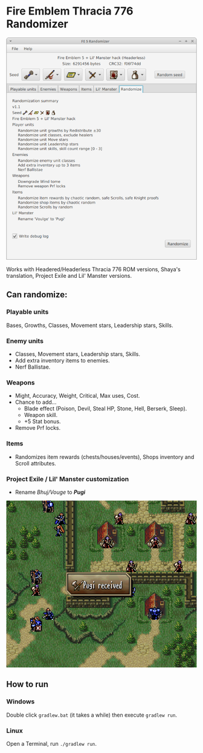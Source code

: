 Fire Emblem Thracia 776 Randomizer
==================================

![Randomize tab](images/fe5randomizer1.1.png)

Works with Headered/Headerless Thracia 776 ROM versions, Shaya's translation, Project Exile and Lil' Manster versions.

## Can randomize:

### Playable units
Bases, Growths, Classes, Movement stars, Leadership stars, Skills.

### Enemy units
* Classes, Movement stars, Leadership stars, Skills.
* Add extra inventory items to enemies.
* Nerf Ballistae.

### Weapons
* Might, Accuracy, Weight, Critical, Max uses, Cost.
* Chance to add...
    * Blade effect (Poison, Devil, Steal HP, Stone, Hell, Berserk, Sleep).
    * Weapon skill.
    * +5 Stat bonus.
* Remove Prf locks.

### Items
* Randomizes item rewards (chests/houses/events), Shops inventory and Scroll attributes.

### Project Exile / Lil' Manster customization
* Rename *Bhuj/Vouge* to _**Pugi**_

![Playable units](images/pugi.png)

## How to run

### Windows

Double click `gradlew.bat` (it takes a while) then execute `gradlew run`.

### Linux

Open a Terminal, run `./gradlew run`.
